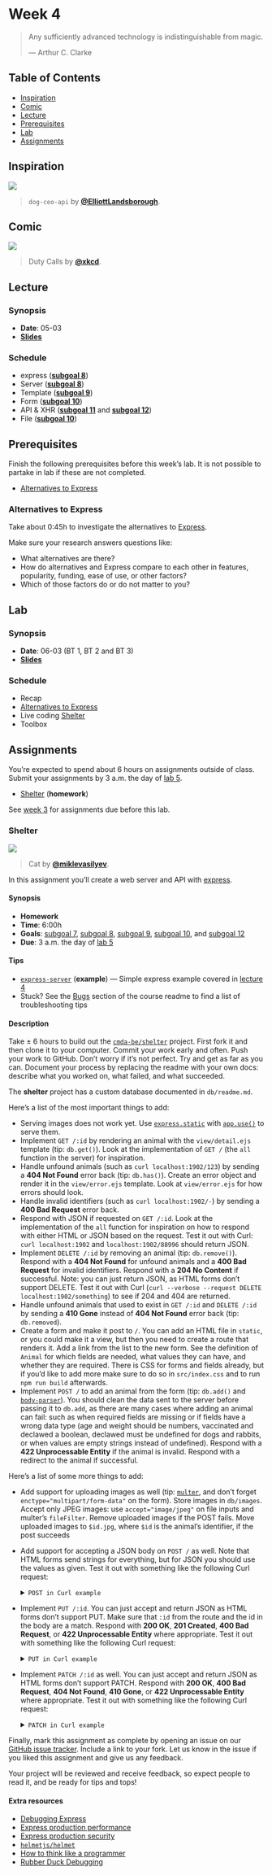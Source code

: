 <!-- lint disable no-html -->

# Week 4

> Any sufficiently advanced technology is indistinguishable from magic.
>
> — Arthur C. Clarke

## Table of Contents

*   [Inspiration](#inspiration)
*   [Comic](#comic)
*   [Lecture](#lecture)
*   [Prerequisites](#prerequisites)
*   [Lab](#lab)
*   [Assignments](#assignments)

## Inspiration

[![][inspiration-cover]][inspiration-link]

> `dog-ceo-api` by [**@ElliottLandsborough**][inspiration-author].

## Comic

[![][comic-cover]][comic-link]

> Duty Calls by [**@xkcd**][comic-author].

## Lecture

### Synopsis

*   **Date**: 05-03
*   [**Slides**][slides-lecture]

### Schedule

*   express ([**subgoal 8**][s8])
*   Server ([**subgoal 8**][s8])
*   Template ([**subgoal 9**][s9])
*   Form ([**subgoal 10**][s10])
*   API & XHR ([**subgoal 11**][s11] and [**subgoal 12**][s12])
*   File ([**subgoal 10**][s10])

## Prerequisites

Finish the following prerequisites before this week’s lab.
It is not possible to partake in lab if these are not completed.

*   [Alternatives to Express](#alternatives-to-express)

### Alternatives to Express

Take about 0:45h to investigate the alternatives to [Express][].

Make sure your research answers questions like:

*   What alternatives are there?
*   How do alternatives and Express compare to each other in features,
    popularity, funding, ease of use, or other factors?
*   Which of those factors do or do not matter to you?

## Lab

### Synopsis

*   **Date**: 06-03 (BT 1, BT 2 and BT 3)
*   [**Slides**][slides-lab]

### Schedule

*   Recap
*   [Alternatives to Express](#alternatives-to-express)
*   Live coding [Shelter](#shelter)
*   Toolbox

## Assignments

You’re expected to spend about 6 hours on assignments outside of class.
Submit your assignments by 3 a.m. the day of [lab 5][w5lab].

*   [Shelter](#shelter) (**homework**)

See [week 3][w3a] for assignments due before this lab.

### Shelter

[![][shelter-cover]][shelter-cover-source]

> Cat by [**@miklevasilyev**][shelter-cover-author].

In this assignment you’ll create a web server and API with [express][].

#### Synopsis

*   **Homework**
*   **Time**: 6:00h
*   **Goals**: [subgoal 7][s7], [subgoal 8][s8], [subgoal 9][s9],
    [subgoal 10][s10], and [subgoal 12][s12]
*   **Due**: 3 a.m. the day of [lab 5][w5lab]

#### Tips

*   [`express-server`](examples/express-server)
    (**example**)
    — Simple express example covered in [lecture 4][w4lec]
*   Stuck?  See the [Bugs][] section of the course readme to find a list of
    troubleshooting tips

#### Description

Take ± 6 hours to build out the [`cmda-be/shelter`][shelter] project.
First fork it and then clone it to your computer.
Commit your work early and often.
Push your work to GitHub.
Don’t worry if it’s not perfect.
Try and get as far as you can.
Document your process by replacing the readme with your own docs: describe what
you worked on, what failed, and what succeeded.

The **shelter** project has a custom database documented in `db/readme.md`.

Here’s a list of the most important things to add:

*   Serving images does not work yet.
    Use [`express.static`][static] with [`app.use()`][use] to serve them.
*   Implement `GET /:id` by rendering an animal with the `view/detail.ejs`
    template (tip: `db.get()`).
    Look at the implementation of `GET /` (the `all` function in the server)
    for inspiration.
*   Handle unfound animals (such as `curl localhost:1902/123`) by sending a
    **404 Not Found** error back (tip: `db.has()`).
    Create an error object and render it in the `view/error.ejs` template.
    Look at `view/error.ejs` for how errors should look.
*   Handle invalid identifiers (such as `curl localhost:1902/-`) by sending a
    **400 Bad Request** error back.
*   Respond with JSON if requested on `GET /:id`.
    Look at the implementation of the `all` function for inspiration on how to
    respond with either HTML or JSON based on the request.
    Test it out with Curl: `curl localhost:1902` and `localhost:1902/88996`
    should return JSON.
*   Implement `DELETE /:id` by removing an animal (tip: `db.remove()`).
    Respond with a **404 Not Found** for unfound animals and a **400 Bad
    Request** for invalid identifiers.
    Respond with a **204 No Content** if successful.
    Note: you can just return JSON, as HTML forms don’t support DELETE.
    Test it out with Curl (`curl --verbose --request DELETE
    localhost:1902/something`) to see if 204 and 404 are returned.
*   Handle unfound animals that used to exist in `GET /:id` and `DELETE /:id`
    by sending a **410 Gone** instead of **404 Not Found** error back (tip:
    `db.removed`).
*   Create a form and make it post to `/`.
    You can add an HTML file in `static`, or you could make it a view, but then
    you need to create a route that renders it.
    Add a link from the list to the new form.
    See the definition of `Animal` for which fields are needed,
    what values they can have, and whether they are required.
    There is CSS for forms and fields already, but if you’d like to add more
    make sure to do so in `src/index.css` and to run `npm run build` afterwards.
*   Implement `POST /` to add an animal from the form (tip:
    `db.add()` and [`body-parser`][body-parser]).
    You should clean the data sent to the server before passing it to `db.add`,
    as there are many cases where adding an animal can fail: such as when
    required fields are missing or if fields have a wrong data type (age and
    weight should be numbers, vaccinated and declawed a boolean, declawed must
    be undefined for dogs and rabbits, or when values are empty strings instead
    of undefined).
    Respond with a **422 Unprocessable Entity** if the animal is invalid.
    Respond with a redirect to the animal if successful.

Here’s a list of some more things to add:

*   Add support for uploading images as well (tip: [`multer`][multer], and
    don’t forget `enctype="multipart/form-data"` on the form).
    Store images in `db/images`.
    Accept only JPEG images: use `accept="image/jpeg"` on file inputs and
    multer’s `fileFilter`.
    Remove uploaded images if the POST fails.
    Move uploaded images to `$id.jpg`, where `$id` is the animal’s identifier,
    if the post succeeds
*   Add support for accepting a JSON body on `POST /` as well.
    Note that HTML forms send strings for everything, but for JSON you should
    use the values as given.
    Test it out with something like the following Curl request:

    <details>
    <summary><code>POST in Curl example</code></summary>

    ```sh
    curl \
      localhost:1902 \
      --verbose \
      --location \
      --header 'Content-Type: application/json' \
      -d '{
        "name": "Lilo",
        "type": "cat",
        "place": "Brooklyn Animal Care Center",
        "intake": "2014-06-22",
        "vaccinated": true,
        "sex": "male",
        "age": 6,
        "weight": 4,
        "primaryColor": "black",
        "secondaryColor": "white"
      }'
    ```

    </details>
*   Implement `PUT /:id`.
    You can just accept and return JSON as HTML forms don’t support PUT.
    Make sure that `:id` from the route and the id in the body are a match.
    Respond with **200 OK**, **201 Created**, **400 Bad Request**, or
    **422 Unprocessable Entity** where appropriate.
    Test it out with something like the following Curl request:

    <details>
    <summary><code>PUT in Curl example</code></summary>

    ```sh
    curl \
      localhost:1902/1 \
      --verbose \
      --request PUT \
      --header 'Content-Type: application/json' \
      -d '{
        "id": "1",
        "name": "Loco",
        "type": "cat",
        "place": "Brooklyn Animal Care Center",
        "intake": "2014-06-22",
        "vaccinated": true,
        "sex": "male",
        "age": 6,
        "weight": 2,
        "primaryColor": "black",
        "secondaryColor": "white"
      }'
    ```

    </details>
*   Implement `PATCH /:id` as well.
    You can just accept and return JSON as HTML forms don’t support PATCH.
    Respond with **200 OK**, **400 Bad Request**, **404 Not Found**,
    **410 Gone**, or **422 Unprocessable Entity** where appropriate.
    Test it out with something like the following Curl request:

    <details>
    <summary><code>PATCH in Curl example</code></summary>

    ```sh
    curl \
      localhost:1902/1 \
      --verbose \
      --request PATCH \
      --header 'Content-Type: application/json' \
      -d '{"description": "Loco is a bit weird, but also cute as a button"}'
    ```

    </details>

Finally, mark this assignment as complete by opening an issue
on our [GitHub issue tracker][shelter-issue].
Include a link to your fork.
Let us know in the issue if you liked this assignment and give us any feedback.

Your project will be reviewed and receive feedback, so expect people to read it,
and be ready for tips and tops!

#### Extra resources

*   [Debugging Express](https://expressjs.com/en/guide/debugging.html)
*   [Express production performance](https://expressjs.com/en/advanced/best-practice-performance.html)
*   [Express production security](https://expressjs.com/en/advanced/best-practice-security.html)
*   [`helmetjs/helmet`](https://github.com/helmetjs/helmet)
*   [How to think like a programmer](https://zellwk.com/blog/think/)
*   [Rubber Duck Debugging](https://rubberduckdebugging.com)

[bugs]: readme.md#bugs

[inspiration-cover]: images/dog-ceo.png

[inspiration-link]: https://dog.ceo

[inspiration-author]: https://github.com/ElliottLandsborough

[comic-cover]: https://imgs.xkcd.com/comics/duty_calls.png

[comic-link]: https://xkcd.com/386/

[comic-author]: https://xkcd.com

[slides-lecture]: https://docs.google.com/presentation/d/1PfEaV-jQdqKWByca9txp38yD8LWIDEWZzldNYBMwUNI/edit?usp=sharing

[slides-lab]: https://docs.google.com/presentation/d/1PB70qNsWxR0B7EQivBqB6ofHmktIlgfzV8B-a6XUFAU/edit?usp=sharing

[w5lab]: week-5.md#lab

[w3a]: week-3.md#assignments

[s7]: readme.md#subgoal-7

[s8]: readme.md#subgoal-8

[s9]: readme.md#subgoal-9

[s10]: readme.md#subgoal-10

[s11]: readme.md#subgoal-11

[s12]: readme.md#subgoal-12

[w4lec]: #lecture

[express]: https://github.com/expressjs/express

[shelter]: https://github.com/cmda-be/shelter

[shelter-cover]: images/shelter.jpg

[shelter-cover-source]: https://unsplash.com/photos/NodtnCsLdTE

[shelter-cover-author]: https://unsplash.com/@miklevasilyev

[static]: http://expressjs.com/en/4x/api.html#express.static

[use]: http://expressjs.com/en/4x/api.html#app.use

[shelter-issue]: https://github.com/cmda-be/course-17-18/issues/new?title=Shelter%20assignment&labels=week-3%2Cweek-4%3Ashelter

[body-parser]: https://github.com/expressjs/body-parser

[multer]: https://github.com/expressjs/multer
